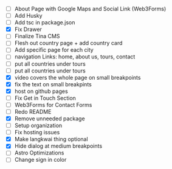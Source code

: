 - [ ] About Page with Google Maps and Social Link (Web3Forms)
- [ ] Add Husky
- [ ] Add tsc in package.json
- [x] Fix Drawer
- [ ] Finalize Tina CMS
- [ ] Flesh out country page + add country card
- [ ] Add specific page for each city
- [ ] navigation Links: home, about us, tours, contact
- [ ] put all countries under tours
- [ ] put all countries under tours
- [x] video covers the whole page on small breakpoints
- [x] fix the text on small breakpints
- [x] host on github pages
- [ ] Fix Get in Touch Section
- [ ] Web3Forms for Contact Forms
- [ ] Redo README
- [x] Remove unneeded package
- [ ] Setup organization
- [ ] Fix hosting issues
- [x] Make langkwai thing optional
- [x] Hide dialog at medium breakpoints
- [ ] Astro Optimizations
- [ ] Change sign in color
